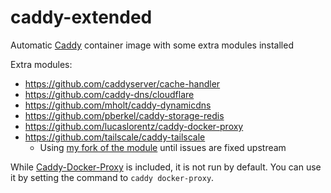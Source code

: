 # caddy-extended
Automatic [Caddy](https://caddyserver.com/) container image with some extra modules installed

Extra modules:
- https://github.com/caddyserver/cache-handler
- https://github.com/caddy-dns/cloudflare
- https://github.com/mholt/caddy-dynamicdns
- https://github.com/pberkel/caddy-storage-redis
- https://github.com/lucaslorentz/caddy-docker-proxy
- https://github.com/tailscale/caddy-tailscale
    - Using [my fork of the module](https://github.com/FlorianFreudiger/caddy-tailscale/tree/build)
    until issues are fixed upstream

While [Caddy-Docker-Proxy](https://github.com/lucaslorentz/caddy-docker-proxy) is included, it is not run by default.
You can use it by setting the command to `caddy docker-proxy`.
